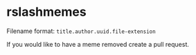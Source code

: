 # rslashmemes

Filename format: `title.author.uuid.file-extension`

If you would like to have a meme removed create a pull request.
